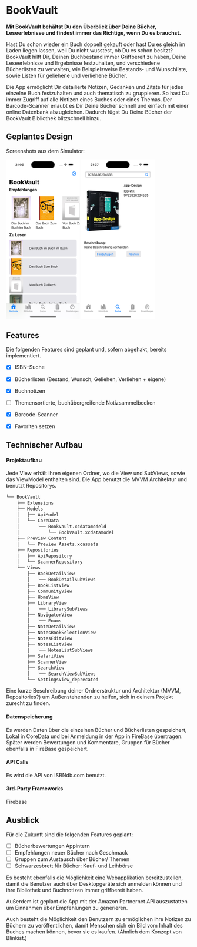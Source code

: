 # BookVault

**Mit BookVault behältst Du den Überblick über Deine Bücher, Leseerlebnisse und findest immer das Richtige, wenn Du es brauchst.**

Hast Du schon wieder ein Buch doppelt gekauft oder hast Du es gleich im Laden liegen lassen, weil Du nicht wusstest, ob Du es schon besitzt? BookVault hilft Dir, Deinen Buchbestand immer Griffbereit zu haben, Deine Leseerlebnisse und Ergebnisse festzuhalten, und verschiedene Bücherlisten zu verwalten, wie Beispielsweise Bestands- und Wunschliste, sowie Listen für geliehene und verliehene Bücher.

Die App ermöglicht Dir detailierte Notizen, Gedanken und Zitate für jedes einzelne Buch festzuhalten und auch thematisch zu gruppieren. So hast Du immer Zugriff auf alle Notizen eines Buches oder eines Themas. Der Barcode-Scanner erlaubt es Dir Deine Bücher schnell und einfach mit einer online Datenbank abzugleichen. Dadurch fügst Du Deine Bücher der BookVault Bibliothek blitzschnell hinzu.

## Geplantes Design
Screenshots aus dem Simulator:

<p>
  <img src="./img/app_design_1.png" width="200">
  <img src="./img/app_design_2.png" width="200">
</p>


## Features
Die folgenden Features sind geplant und, sofern abgehakt, bereits implementiert.

- [x] ISBN-Suche
- [x] Bücherlisten (Bestand, Wunsch, Geliehen, Verliehen + eigene)
- [x] Buchnotizen
- [ ] Themensortierte, buchübergreifende Notizsammelbecken
- [x] Barcode-Scanner
- [x] Favoriten setzen


## Technischer Aufbau

#### Projektaufbau
Jede View erhält ihren eigenen Ordner, wo die View und SubViews, sowie das ViewModel enthalten sind. Die App benutzt die MVVM Architektur und benutzt Repositorys.

```
└── BookVault
    ├── Extensions
    ├── Models
    │   ├── ApiModel
    │   └── CoreData
    │       └── BookVault.xcdatamodeld
    │           └── BookVault.xcdatamodel
    ├── Preview Content
    │   └── Preview Assets.xcassets
    ├── Repositories
    │   ├── ApiRepository
    │   └── ScannerRepository
    └── Views
        ├── BookDetailView
        │   └── BookDetailSubViews
        ├── BookListView
        ├── CommunityView
        ├── HomeView
        ├── LibraryView
        │   └── LibrarySubViews
        ├── NavigatorView
        │   └── Enums
        ├── NoteDetailView
        ├── NotesBookSelectionView
        ├── NotesEditView
        ├── NotesListView
        │   └── NotesListSubViews
        ├── SafariView
        ├── ScannerView
        ├── SearchView
        │   └── SearchViewSubViews
        └── SettingsView_deprecated
```

Eine kurze Beschreibung deiner Ordnerstruktur und Architektur (MVVM, Repositories?) um Außenstehenden zu helfen, sich in deinem Projekt zurecht zu finden.

#### Datenspeicherung
Es werden Daten über die einzelnen Bücher und Bücherlisten gespeichert, Lokal in CoreData und bei Anmeldung in der App in FireBase übertragen. Später werden Bewertungen und Kommentare, Gruppen für Bücher ebenfalls in FireBase gespeichert.

#### API Calls
Es wird die API von ISBNdb.com benutzt.

#### 3rd-Party Frameworks
Firebase


## Ausblick
Für die Zukunft sind die folgenden Features geplant:

- [ ] Bücherbewertungen Appintern
- [ ] Empfehlungen neuer Bücher nach Geschmack 
- [ ] Gruppen zum Austausch über Bücher/ Themen
- [ ] Schwarzesbrett für Bücher: Kauf- und Leihbörse

Es besteht ebenfalls die Möglichkeit eine Webapplikation bereitzustellen, damit die Benutzer auch über Desktopgeräte sich anmelden können und ihre Bibliothek und Buchnotizen immer griffbereit haben.

Außerdem ist geplant die App mit der Amazon Partnernet API auszustatten um Einnahmen über Empfehlungen zu generieren.

Auch besteht die Möglichkeit den Benutzern zu ermöglichen ihre Notizen zu Büchern zu veröffentlichen, damit Menschen sich ein Bild vom Inhalt des Buches machen können, bevor sie es kaufen. (Ähnlich dem Konzept von Blinkist.)
